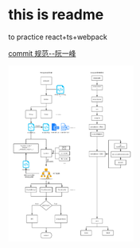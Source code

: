 # this is readme

to practice react+ts+webpack

[commit 规范--阮一峰](https://www.ruanyifeng.com/blog/2016/01/commit_message_change_log.html)

<img src='./webpack运行.png' style='width:50%'></img>
